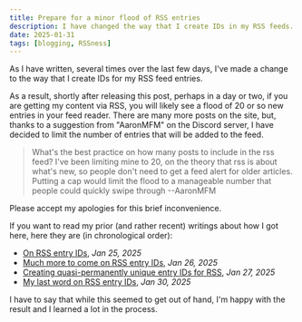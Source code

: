 ```yaml
---
title: Prepare for a minor flood of RSS entries
description: I have changed the way that I create IDs in my RSS feeds. As a result, there will be a flood of new entries in your feed reader.
date: 2025-01-31
tags: [blogging, RSSness]
---
```


As I have written, several times over the last few days, I've made a change to the way that I create IDs for my RSS feed entries.

As a result, shortly after releasing this post, perhaps in a day or two, if you are getting my content via RSS, you will likely see a flood of 20 or so new entries in your feed reader. There are many more posts on the site, but, thanks to a suggestion from "AaronMFM" on the Discord server, I have decided to limit the number of entries that will be added to the feed.

> What's the best practice on how many posts to include in the rss feed? I've been limiting mine to 20, on the theory that rss is about what's new, so people don't need to get a feed alert for older articles. Putting a cap would limit the flood to a manageable number that people could quickly swipe through
> --AaronMFM

Please accept my apologies for this brief inconvenience.

If you want to read my prior (and rather recent) writings about how I got here, here they are (in chronological order):

- [On RSS entry IDs](/til/on-rss-entry-ids/), _Jan 25, 2025_
- [Much more to come on RSS entry IDs](/til/much-more-to-come-on-rss-entry-ids/), _Jan 26, 2025_
- [Creating quasi-permanently unique entry IDs for RSS](/blog/creating-permanently-unique-entry-id-for-rss/), _Jan 27, 2025_
- [My last word on RSS entry IDs](https://bobmonsour.com/blog/even-more-on-rss-ids/), _Jan 30, 2025_

I have to say that while this seemed to get out of hand, I'm happy with the result and I learned a lot in the process.

